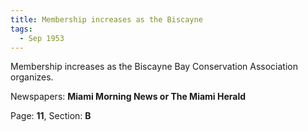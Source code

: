 ```yaml
---  
title: Membership increases as the Biscayne  
tags:  
  - Sep 1953  
---  
```

  
Membership increases as the Biscayne Bay Conservation Association organizes.  
  
Newspapers: **Miami Morning News or The Miami Herald**  
  
Page: **11**, Section: **B** 
